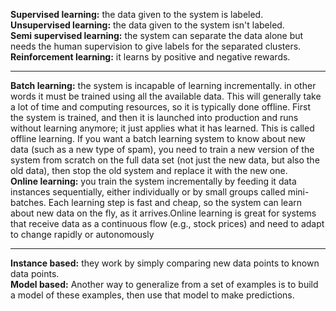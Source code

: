 
**Supervised learning:** the data given to the system is labeled.  
**Unsupervised learning:** the data given to the system isn't labeled.  
**Semi supervised learning:** the system can separate the data alone but needs the human supervision to give labels for the separated clusters.  
**Reinforcement learning:** it learns by positive and negative rewards.
****
**Batch learning:** the system is incapable of learning incrementally. in other words  it must be trained using all the available data. This will generally take a lot of time and computing
resources, so it is typically done offline. First the system is trained, and then it is
launched into production and runs without learning anymore; it just applies what it
has learned. This is called offline learning.
If you want a batch learning system to know about new data (such as a new type of
spam), you need to train a new version of the system from scratch on the full data set
(not just the new data, but also the old data), then stop the old system and replace it
with the new one.  
**Online learning:** you train the system incrementally by feeding it data instances
sequentially, either individually or by small groups called mini-batches. Each learning
step is fast and cheap, so the system can learn about new data on the fly, as it arrives.Online learning is great for systems that receive data as a continuous flow (e.g., stock
prices) and need to adapt to change rapidly or autonomously
****
**Instance based:** they work by simply comparing new data points to known data points.  
**Model based:** Another way to generalize from a set of examples is to build a model of these examples, then use that model to make predictions.
